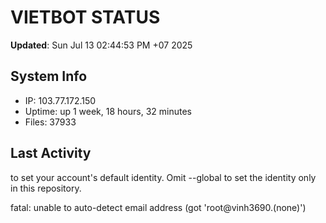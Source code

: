 # VIETBOT STATUS
**Updated**: Sun Jul 13 02:44:53 PM +07 2025

## System Info
- IP: 103.77.172.150
- Uptime: up 1 week, 18 hours, 32 minutes
- Files: 37933

## Last Activity

to set your account's default identity.
Omit --global to set the identity only in this repository.

fatal: unable to auto-detect email address (got 'root@vinh3690.(none)')
